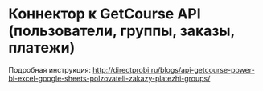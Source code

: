 # Коннектор к GetCourse API (пользователи, группы, заказы, платежи)

Подробная инструкция: http://directprobi.ru/blogs/api-getcourse-power-bi-excel-google-sheets-polzovateli-zakazy-platezhi-groups/ 
